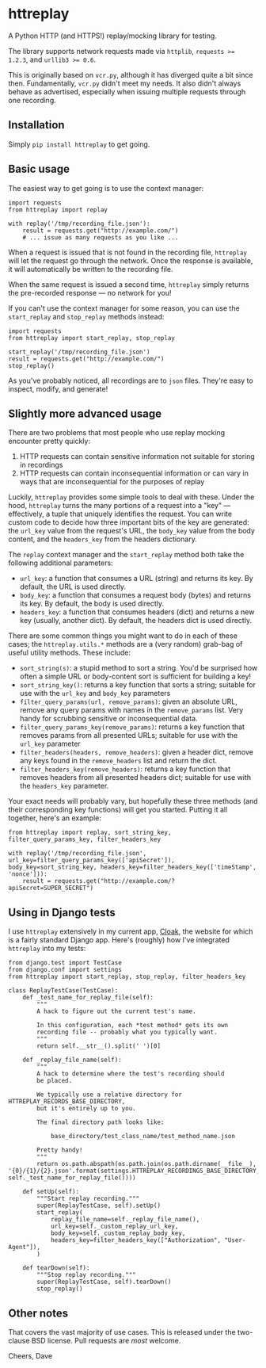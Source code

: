 # httreplay

A Python HTTP (and HTTPS!) replay/mocking library for testing.

The library supports network requests made via `httplib`, `requests >= 1.2.3`, and `urllib3 >= 0.6`.

This is originally based on `vcr.py`, although it has diverged quite a bit since then. Fundamentally, `vcr.py` didn't meet my needs. It also didn't always behave as advertised, especially when issuing multiple requests through one recording.


## Installation

Simply `pip install httreplay` to get going.


## Basic usage

The easiest way to get going is to use the context manager:

    import requests
    from httreplay import replay

    with replay('/tmp/recording_file.json'):
        result = requests.get("http://example.com/")
        # ... issue as many requests as you like ...

When a request is issued that is not found in the recording file, `httreplay` will let the request go through the network. Once the response is available, it will automatically be written to the recording file.

When the same request is issued a second time, `httreplay` simply returns the pre-recorded response &mdash; no network for you!

If you can't use the context manager for some reason, you can use the `start_replay` and `stop_replay` methods instead:

    import requests
    from httreplay import start_replay, stop_replay

    start_replay('/tmp/recording_file.json')
    result = requests.get("http://example.com/")
    stop_replay()

As you've probably noticed, all recordings are to `json` files. They're easy to inspect, modify, and generate!


## Slightly more advanced usage

There are two problems that most people who use replay mocking encounter pretty quickly:

1. HTTP requests can contain sensitive information not suitable for storing in recordings
2. HTTP requests can contain inconsequential information or can vary in ways that are inconsequential for the purposes of replay

Luckily, `httreplay` provides some simple tools to deal with these. Under the hood, `httreplay` turns the many portions of a request into a "key" &mdash; effectively, a tuple that uniquely identifies the request. You can write custom code to decide how three important bits of the key are generated: the `url_key` value from the request's URL, the `body_key` value from the body content, and the `headers_key` from the headers dictionary.

The `replay` context manager and the `start_replay` method both take the following additional parameters:

- `url_key`: a function that consumes a URL (string) and returns its key. By default, the URL is used directly.
- `body_key`: a function that consumes a request body (bytes) and returns its key. By default, the body is used directly.
- `headers_key`: a function that consumes headers (dict) and returns a new key (usually, another dict). By default, the headers dict is used directly.

There are some common things you might want to do in each of these cases; the `httreplay.utils.*` methods are a (very random) grab-bag of useful utility methods. These include:

- `sort_string(s)`: a stupid method to sort a string. You'd be surprised how often a simple URL or body-content sort is sufficient for building a key!
- `sort_string_key()`: returns a key function that sorts a string; suitable for use with the `url_key` and `body_key` parameters
- `filter_query_params(url, remove_params)`: given an absolute URL, remove any query params with names in the `remove_params` list. Very handy for scrubbing sensitive or inconsequential data.
- `filter_query_params_key(remove_params)`: returns a key function that removes params from all presented URLs; suitable for use with the `url_key` parameter
- `filter_headers(headers, remove_headers)`: given a header dict, remove any keys found in the `remove_headers` list and return the dict.
- `filter_headers_key(remove_headers)`: returns a key function that removes headers from all presented headers dict; suitable for use with the `headers_key` parameter.

Your exact needs will probably vary, but hopefully these three methods (and their corresponding key functions) will get you started. Putting it all together, here's an example:

    from httreplay import replay, sort_string_key, filter_query_params_key, filter_headers_key

    with replay('/tmp/recording_file.json', url_key=filter_query_params_key(['apiSecret']), body_key=sort_string_key, headers_key=filter_headers_key(['timeStamp', 'nonce'])):
        result = requests.get("http://example.com/?apiSecret=SUPER_SECRET")


## Using in Django tests

I use `httreplay` extensively in my current app, [Cloak](https://www.getcloak.com/), the website for which is a fairly standard Django app. Here's (roughly) how I've integrated `httreplay` into my tests:

    from django.test import TestCase
    from django.conf import settings
    from httreplay import start_replay, stop_replay, filter_headers_key

    class ReplayTestCase(TestCase):
        def _test_name_for_replay_file(self):
            """
            A hack to figure out the current test's name.

            In this configuration, each *test method* gets its own
            recording file -- probably what you typically want.
            """
            return self.__str__().split(' ')[0]

        def _replay_file_name(self):
            """
            A hack to determine where the test's recording should
            be placed.

            We typically use a relative directory for HTTREPLAY_RECORDS_BASE_DIRECTORY,
            but it's entirely up to you.

            The final directory path looks like:

                base_directory/test_class_name/test_method_name.json

            Pretty handy!
            """
            return os.path.abspath(os.path.join(os.path.dirname(__file__), '{0}/{1}/{2}.json'.format(settings.HTTREPLAY_RECORDINGS_BASE_DIRECTORY,self.__class__.__name__, self._test_name_for_replay_file())))

        def setUp(self):
            """Start replay recording."""
            super(ReplayTestCase, self).setUp()
            start_replay(
                replay_file_name=self._replay_file_name(),
                url_key=self._custom_replay_url_key,
                body_key=self._custom_replay_body_key,
                headers_key=filter_headers_key(["Authorization", "User-Agent"]),
            )

        def tearDown(self):
            """Stop replay recording."""
            super(ReplayTestCase, self).tearDown()
            stop_replay()


## Other notes

That covers the vast majority of use cases. This is released under the two-clause BSD license. Pull requests are *most* welcome.

Cheers,
Dave





